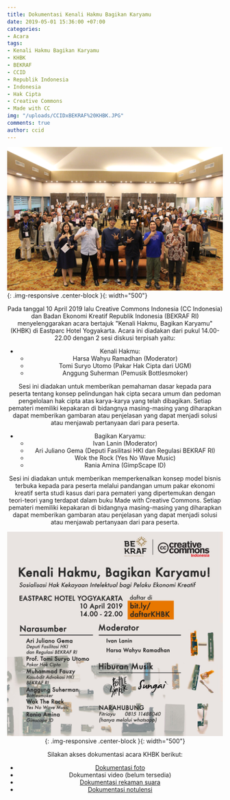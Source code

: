 ```yaml
---
title: Dokumentasi Kenali Hakmu Bagikan Karyamu
date: 2019-05-01 15:36:00 +07:00
categories:
- Acara
tags:
- Kenali Hakmu Bagikan Karyamu
- KHBK
- BEKRAF
- CCID
- Republik Indonesia
- Indonesia
- Hak Cipta
- Creative Commons
- Made with CC
img: "/uploads/CCIDxBEKRAF%20KHBK.JPG"
comments: true
author: ccid
---
```


![CCIDxBEKRAF KHBK.JPG](/uploads/CCIDxBEKRAF%20KHBK.JPG){: .img-responsive .center-block }{: width="500"}<center>

Pada tanggal 10 April 2019 lalu Creative Commons Indonesia (CC Indonesia) dan Badan Ekonomi Kreatif Republik Indonesia (BEKRAF RI) menyelenggarakan acara bertajuk "Kenali Hakmu, Bagikan Karyamu" (KHBK) di Eastparc Hotel Yogyakarta. Acara ini diadakan dari pukul 14.00-22.00 dengan 2 sesi diskusi terpisah yaitu:

* Kenali Hakmu:
    * Harsa Wahyu Ramadhan (Moderator)
    * Tomi Suryo Utomo (Pakar Hak Cipta dari UGM)
    * Anggung Suherman (Pemusik Bottlesmoker)

Sesi ini diadakan untuk memberikan pemahaman dasar kepada para peserta tentang konsep pelindungan hak cipta secara umum dan pedoman pengelolaan hak cipta atas karya-karya yang telah dibagikan. Setiap pemateri memiliki kepakaran di bidangnya masing-masing yang diharapkan dapat memberikan gambaran atau penjelasan yang dapat menjadi solusi atau menjawab pertanyaan dari para peserta.

* Bagikan Karyamu:
    * Ivan Lanin (Moderator)
    * Ari Juliano Gema (Deputi Fasilitasi HKI dan Regulasi BEKRAF RI)
    * Wok the Rock (Yes No Wave Music)
    * Rania Amina (GimpScape ID)

Sesi ini diadakan untuk memberikan memperkenalkan konsep model bisnis terbuka kepada para peserta melalui pandangan umum pakar ekonomi kreatif serta studi kasus dari para pemateri yang dipertemukan dengan teori-teori yang terdapat dalam buku Made with Creative Commons.
Setiap pemateri memiliki kepakaran di bidangnya masing-masing yang diharapkan dapat memberikan gambaran atau penjelasan yang dapat menjadi solusi atau menjawab pertanyaan dari para peserta.

![Poster acara KHBK.jpeg](/uploads/Poster%20acara%20KHBK.jpeg){: .img-responsive .center-block }{: width="500"}<center>

Silakan akses dokumentasi acara KHBK berikut:
* [Dokumentasi foto](https://drive.google.com/drive/u/0/folders/1e-2g7kesDHJ8ZeL_7lZuuMrfHVAt8Gxk)
* Dokumentasi video (belum tersedia)
* [Dokumentasi rekaman suara](https://drive.google.com/drive/u/4/folders/1pWQXcewKqTORPggKqQkUGuqHdMAWiW98)
* [Dokumentasi notulensi](https://docs.google.com/document/d/1ocHNcNwmjEAY88CheATKonW5OpGHL0HUN3iFqGlzsyY/edit?ts=5cada67c)